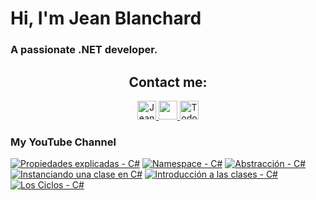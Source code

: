    # Hi, I'm Jean Blanchard
### A passionate .NET developer.



<h2 align="center">Contact me:</h2>

<p align="center">
  <a href="https://www.linkedin.com/in/jeanpblanchard/">
    <img src="https://www.vectorlogo.zone/logos/linkedin/linkedin-icon.svg" alt="Jean Blanchard's LinkedIn Profile" height="30" width="30">
  </a>
      <a href="mailto:ijeanpierrebp@gmail.com">
    <img src="https://www.vectorlogo.zone/logos/gmail/gmail-icon.svg" height="30" width="30">
  </a>
  <a href="https://www.youtube.com/@todoconnet">
    <img src="https://www.vectorlogo.zone/logos/youtube/youtube-icon.svg" alt="Todo con .NET YouTube Channel" height="30" width="30">
  </a>
  


</p>


### My YouTube Channel
<!-- BEGIN YOUTUBE-CARDS -->
[![Propiedades explicadas - C#](https://ytcards.demolab.com/?id=vl5XdXYuefk&title=Propiedades+explicadas+-+C%23&lang=en&timestamp=1728747903&background_color=%230d1117&title_color=%23ffffff&stats_color=%23dedede&max_title_lines=1&width=250&border_radius=5 "Propiedades explicadas - C#")](https://www.youtube.com/watch?v=vl5XdXYuefk)
[![Namespace - C#](https://ytcards.demolab.com/?id=d4F-OX71WDY&title=Namespace+-+C%23&lang=en&timestamp=1728568839&background_color=%230d1117&title_color=%23ffffff&stats_color=%23dedede&max_title_lines=1&width=250&border_radius=5 "Namespace - C#")](https://www.youtube.com/watch?v=d4F-OX71WDY)
[![Abstracción - C#](https://ytcards.demolab.com/?id=T98A_ebHe0E&title=Abstracci%C3%B3n+-+C%23&lang=en&timestamp=1728400503&background_color=%230d1117&title_color=%23ffffff&stats_color=%23dedede&max_title_lines=1&width=250&border_radius=5 "Abstracción - C#")](https://www.youtube.com/watch?v=T98A_ebHe0E)
[![Instanciando una clase en C#](https://ytcards.demolab.com/?id=ZfpWdrQ7jvo&title=Instanciando+una+clase+en+C%23&lang=en&timestamp=1728261019&background_color=%230d1117&title_color=%23ffffff&stats_color=%23dedede&max_title_lines=1&width=250&border_radius=5 "Instanciando una clase en C#")](https://www.youtube.com/watch?v=ZfpWdrQ7jvo)
[![Introducción a las clases - C#](https://ytcards.demolab.com/?id=k1lk0Hm_R3c&title=Introducci%C3%B3n+a+las+clases+-+C%23&lang=en&timestamp=1728065704&background_color=%230d1117&title_color=%23ffffff&stats_color=%23dedede&max_title_lines=1&width=250&border_radius=5 "Introducción a las clases - C#")](https://www.youtube.com/watch?v=k1lk0Hm_R3c)
[![Los Ciclos - C#](https://ytcards.demolab.com/?id=GuvD2DIayyQ&title=Los+Ciclos+-+C%23&lang=en&timestamp=1727892014&background_color=%230d1117&title_color=%23ffffff&stats_color=%23dedede&max_title_lines=1&width=250&border_radius=5 "Los Ciclos - C#")](https://www.youtube.com/watch?v=GuvD2DIayyQ)
<!-- END YOUTUBE-CARDS -->

